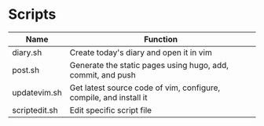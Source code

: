 # Scripts

| Name          | Function                                                     |
| ------------- | ------------------------------------------------------------ |
| diary.sh      | Create today's diary and open it in vim                      |
| post.sh       | Generate the static pages using hugo, add, commit, and push  |
| updatevim.sh  | Get latest source code of vim, configure, compile, and install it |
| scriptedit.sh | Edit specific script file |

